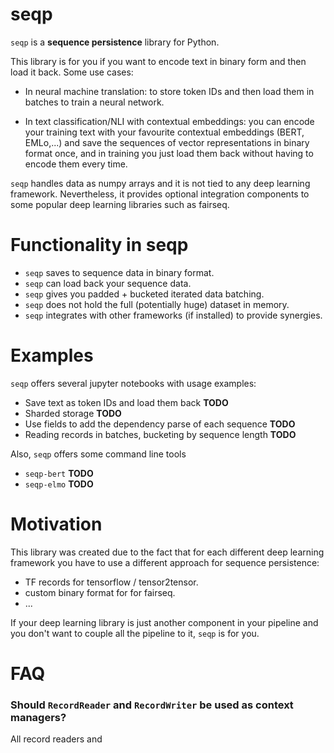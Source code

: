 # seqp

`seqp` is a **sequence persistence** library for Python.

This library is for you if you want to encode text in binary form and
then load it back. Some use cases:

- In neural machine translation: to store token IDs and then load them
in batches to train a neural network.

- In text classification/NLI with contextual embeddings: you can encode your
training text with your favourite contextual embeddings (BERT, EMLo,...)
and save the sequences of vector representations in binary format once,
and in training you just load them back without having to encode them
every time.

`seqp` handles data as numpy arrays and it is not tied to any deep
learning framework. Nevertheless, it provides optional integration
components to some popular deep learning libraries such as fairseq.

# Functionality in seqp

- `seqp` saves to sequence data in binary format.
- `seqp` can load back your sequence data.
- `seqp` gives you padded + bucketed iterated data batching.
- `seqp` does not hold the full (potentially huge) dataset in memory.
- `seqp` integrates with other frameworks (if installed) to provide
  synergies.

# Examples

`seqp` offers several jupyter notebooks with usage examples:

- Save text as token IDs and load them back **TODO**
- Sharded storage **TODO**
- Use fields to add the dependency parse of each sequence **TODO**
- Reading records in batches, bucketing by sequence length **TODO**

Also, `seqp` offers some command line tools
- `seqp-bert` **TODO**
- `seqp-elmo` **TODO**

# Motivation

This library was created due to the fact that for each different deep
learning framework you have to use a different approach for sequence
persistence:
- TF records for tensorflow / tensor2tensor.
- custom binary format for for fairseq.
- ...

If your deep learning library is just another component in your pipeline
and you don't want to couple all the pipeline to it, `seqp` is for you.


# FAQ

### Should `RecordReader` and `RecordWriter` be used as context managers?

All record readers and
